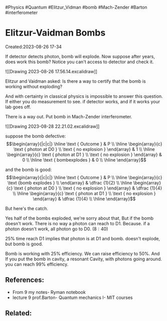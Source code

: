 #Physics #Quantum #Elitzur_Vidman #bomb #Mach-Zender #Barton #interferometer 

# Elitzur-Vaidman Bombs

Created:2023-08-26 17-34


If detector detects photon, bomb will explode. Now suppose after years, does work this bomb? Notice you can't access to detector and check it.

![[Drawing 2023-08-26 17.56.14.excalidraw]]


 

Elitzur and Vaidman asked: Is there a way to certify that the bomb is working without exploding?


And with certainty in classical physics is impossible to answer this question. If either you do measurement to see. if detector works, and if it works your lab goes off.

There is a way out. Put bomb in Mach-Zender interferometer. 

![[Drawing 2023-08-28 22.21.02.excalidraw]]

suppose the bomb defective:
$$\begin{array}{|c|c|}
\hline \text { Outcome } & P \\
\hline \begin{array}{c}
\text { photon at D0 } \\
\text { no explosion }
\end{array} & 1 \\
\hline \begin{array}{c}
\text { photon at D1 } \\
\text { no explosion }
\end{array} & 0 \\
\hline \text { bombexplodes } & 0 \\
\hline
\end{array}$$

and the bomb is good:
$$\begin{array}{|c|c|}
\hline \text { Outcome } & P \\
\hline \begin{array}{c}
\text {bomb explodes } \\
\end{array} & \dfrac {1}{2} \\
\hline \begin{array}{c}
\text { photon at D0 } \\
\text { no explosion }
\end{array} & \dfrac {1}{4} \\
\hline \begin{array}{c}
\text { photon at D1 } \\
\text { no explosion }
\end{array} & \dfrac {1}{4} \\
\hline
\end{array}$$


But here's the catch.

Yes half of the bombs exploded, we're sorry about that, But if the bomb doesn't work. There is no way a photon can reach to D1. Because. if a photon doesn't work, all photon go to D0. $(8:40)$

$25 \%$ time reach D1 implies that photon is at D1 and bomb. doesn't explode, but bomb is good.

Bomb is working with $25\%$ efficiency. We can raise efficiency to $50\%$. And If you put the bomb in cavity, a resonant Cavity, with photons going around. you can reach $99\%$ efficiency.


## References:

- From 9 my notes- Ryman notebook
- lecture 9 prof.Barton- Quantum mechanics I- MIT courses
## Related:



